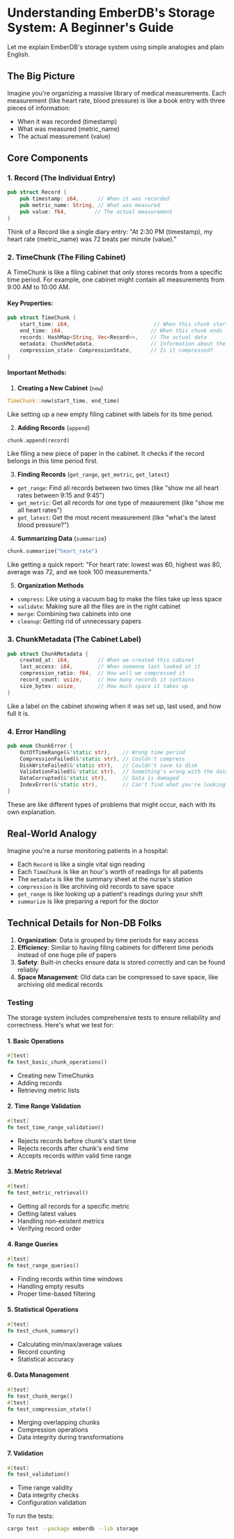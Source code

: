 # Understanding EmberDB's Storage System: A Beginner's Guide

Let me explain EmberDB's storage system using simple analogies and plain English.

## The Big Picture

Imagine you're organizing a massive library of medical measurements. Each measurement (like heart rate, blood pressure) is like a book entry with three pieces of information:
- When it was recorded (timestamp)
- What was measured (metric_name)
- The actual measurement (value)

## Core Components

### 1. Record (The Individual Entry)
````rust:src/storage/mod.rs
pub struct Record {
    pub timestamp: i64,      // When it was recorded
    pub metric_name: String, // What was measured
    pub value: f64,         // The actual measurement
}
````
Think of a Record like a single diary entry: "At 2:30 PM (timestamp), my heart rate (metric_name) was 72 beats per minute (value)."

### 2. TimeChunk (The Filing Cabinet)

A TimeChunk is like a filing cabinet that only stores records from a specific time period. For example, one cabinet might contain all measurements from 9:00 AM to 10:00 AM.

#### Key Properties:
````rust:src/storage/chunk.rs
pub struct TimeChunk {
    start_time: i64,                           // When this chunk starts
    end_time: i64,                            // When this chunk ends
    records: HashMap<String, Vec<Record>>,    // The actual data
    metadata: ChunkMetadata,                  // Information about the chunk
    compression_state: CompressionState,      // Is it compressed?
}
````

#### Important Methods:

1. **Creating a New Cabinet** (`new`)
```rust
TimeChunk::new(start_time, end_time)
```
Like setting up a new empty filing cabinet with labels for its time period.

2. **Adding Records** (`append`)
```rust
chunk.append(record)
```
Like filing a new piece of paper in the cabinet. It checks if the record belongs in this time period first.

3. **Finding Records** (`get_range`, `get_metric`, `get_latest`)
- `get_range`: Find all records between two times (like "show me all heart rates between 9:15 and 9:45")
- `get_metric`: Get all records for one type of measurement (like "show me all heart rates")
- `get_latest`: Get the most recent measurement (like "what's the latest blood pressure?")

4. **Summarizing Data** (`summarize`)
```rust
chunk.summarize("heart_rate")
```
Like getting a quick report: "For heart rate: lowest was 60, highest was 80, average was 72, and we took 100 measurements."

5. **Organization Methods**
- `compress`: Like using a vacuum bag to make the files take up less space
- `validate`: Making sure all the files are in the right cabinet
- `merge`: Combining two cabinets into one
- `cleanup`: Getting rid of unnecessary papers

### 3. ChunkMetadata (The Cabinet Label)
````rust
pub struct ChunkMetadata {
    created_at: i64,         // When we created this cabinet
    last_access: i64,        // When someone last looked at it
    compression_ratio: f64,  // How well we compressed it
    record_count: usize,     // How many records it contains
    size_bytes: usize,       // How much space it takes up
}
````
Like a label on the cabinet showing when it was set up, last used, and how full it is.

### 4. Error Handling
````rust
pub enum ChunkError {
    OutOfTimeRange(&'static str),    // Wrong time period
    CompressionFailed(&'static str), // Couldn't compress
    DiskWriteFailed(&'static str),   // Couldn't save to disk
    ValidationFailed(&'static str),  // Something's wrong with the data
    DataCorrupted(&'static str),     // Data is damaged
    IndexError(&'static str),        // Can't find what you're looking for
}
````
These are like different types of problems that might occur, each with its own explanation.

## Real-World Analogy

Imagine you're a nurse monitoring patients in a hospital:
- Each `Record` is like a single vital sign reading
- Each `TimeChunk` is like an hour's worth of readings for all patients
- The `metadata` is like the summary sheet at the nurse's station
- `compression` is like archiving old records to save space
- `get_range` is like looking up a patient's readings during your shift
- `summarize` is like preparing a report for the doctor

## Technical Details for Non-DB Folks

1. **Organization**: Data is grouped by time periods for easy access
2. **Efficiency**: Similar to having filing cabinets for different time periods instead of one huge pile of papers
3. **Safety**: Built-in checks ensure data is stored correctly and can be found reliably
4. **Space Management**: Old data can be compressed to save space, like archiving old medical records

### Testing

The storage system includes comprehensive tests to ensure reliability and correctness. Here's what we test for:

#### 1. Basic Operations
```rust
#[test]
fn test_basic_chunk_operations()
```
- Creating new TimeChunks
- Adding records
- Retrieving metric lists

#### 2. Time Range Validation
```rust
#[test]
fn test_time_range_validation()
```
- Rejects records before chunk's start time
- Rejects records after chunk's end time
- Accepts records within valid time range

#### 3. Metric Retrieval
```rust
#[test]
fn test_metric_retrieval()
```
- Getting all records for a specific metric
- Getting latest values
- Handling non-existent metrics
- Verifying record order

#### 4. Range Queries
```rust
#[test]
fn test_range_queries()
```
- Finding records within time windows
- Handling empty results
- Proper time-based filtering

#### 5. Statistical Operations
```rust
#[test]
fn test_chunk_summary()
```
- Calculating min/max/average values
- Record counting
- Statistical accuracy

#### 6. Data Management
```rust
#[test]
fn test_chunk_merge()
#[test]
fn test_compression_state()
```
- Merging overlapping chunks
- Compression operations
- Data integrity during transformations

#### 7. Validation
```rust
#[test]
fn test_validation()
```
- Time range validity
- Data integrity checks
- Configuration validation

To run the tests:
```bash
cargo test --package emberdb --lib storage
```
